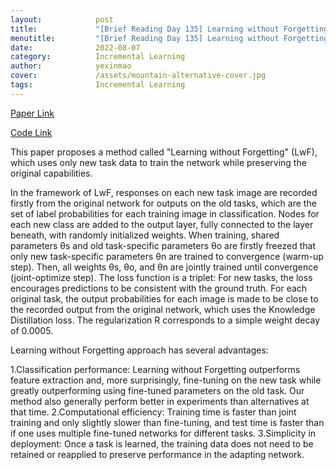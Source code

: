 ```yaml
---
layout:            post
title:             "[Brief Reading Day 135] Learning without Forgetting"
menutitle:         "[Brief Reading Day 135] Learning without Forgetting"
date:              2022-08-07
category:          Incremental Learning
author:            yexinmao
cover:             /assets/mountain-alternative-cover.jpg
tags:              Incremental Learning
---
```


[Paper Link](https://arxiv.org/abs/1606.09282)

[Code Link](https://github.com/ngailapdi/LWF)

This paper proposes a method called "Learning without Forgetting" (LwF), which uses only new task data to train the network while preserving the original capabilities. 

In the framework of LwF, responses on each new task image are recorded firstly from the original network for outputs on the old tasks, which are the set of label probabilities for each training image in classification. Nodes for each new class are added to the output layer, fully connected to the layer beneath, with randomly initialized weights. When training, shared parameters θs and old task-specific parameters θo are firstly freezed that only new task-specific parameters θn are trained to convergence (warm-up step). Then, all weights θs, θo, and θn are jointly trained until convergence (joint-optimize step). The loss function is a triplet: For new tasks, the loss encourages predictions to be consistent with the ground truth. For each original task, the output probabilities for each image is made to be close to the recorded output from the original network, which uses the Knowledge Distillation loss. The regularization R corresponds to a simple weight decay of 0.0005.

Learning without Forgetting approach has several advantages:

1.Classification performance: Learning without Forgetting outperforms feature extraction and, more surprisingly, fine-tuning on the new task while greatly outperforming using fine-tuned parameters on the old task. Our method also generally perform better in experiments than alternatives at that time.
2.Computational efficiency: Training time is faster than joint training and only slightly slower than fine-tuning, and test time is faster than if one uses multiple fine-tuned networks for different tasks.
3.Simplicity in deployment: Once a task is learned, the training data does not need to be retained or reapplied to preserve performance in the adapting network.
